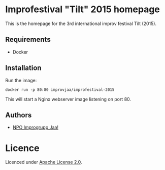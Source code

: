 # Improfestival "Tilt" 2015 homepage

This is the homepage for the 3rd international improv festival Tilt (2015).

## Requirements

* Docker

## Installation

Run the image:

```
docker run -p 80:80 improvjaa/improfestival-2015
```

This will start a Nginx webserver image listening on port 80.

## Authors

* [NPO Improgrupp Jaa!](http://jaa.ee)

# Licence

Licenced under [Apache License 2.0](http://choosealicense.com/licenses/apache-2.0).